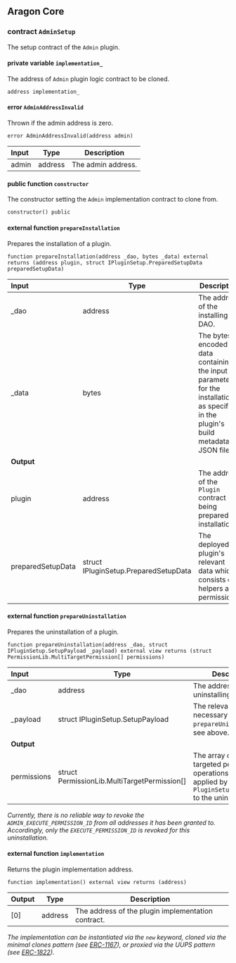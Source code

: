 ## Aragon Core

###  contract `AdminSetup`

The setup contract of the `Admin` plugin.

#### private variable `implementation_`

The address of `Admin` plugin logic contract to be cloned.

```solidity
address implementation_ 
```

####  error `AdminAddressInvalid`

Thrown if the admin address is zero.

```solidity
error AdminAddressInvalid(address admin) 
```

| Input | Type | Description |
|:----- | ---- | ----------- |
| admin | address | The admin address. |

#### public function `constructor`

The constructor setting the `Admin` implementation contract to clone from.

```solidity
constructor() public 
```

#### external function `prepareInstallation`

Prepares the installation of a plugin.

```solidity
function prepareInstallation(address _dao, bytes _data) external returns (address plugin, struct IPluginSetup.PreparedSetupData preparedSetupData) 
```

| Input | Type | Description |
|:----- | ---- | ----------- |
| _dao | address | The address of the installing DAO. |
| _data | bytes | The bytes-encoded data containing the input parameters for the installation as specified in the plugin's build metadata JSON file. |
| **Output** | |
| plugin | address | The address of the `Plugin` contract being prepared for installation. |
| preparedSetupData | struct IPluginSetup.PreparedSetupData | The deployed plugin's relevant data which consists of helpers and permissions. |

#### external function `prepareUninstallation`

Prepares the uninstallation of a plugin.

```solidity
function prepareUninstallation(address _dao, struct IPluginSetup.SetupPayload _payload) external view returns (struct PermissionLib.MultiTargetPermission[] permissions) 
```

| Input | Type | Description |
|:----- | ---- | ----------- |
| _dao | address | The address of the uninstalling DAO. |
| _payload | struct IPluginSetup.SetupPayload | The relevant data necessary for the `prepareUninstallation`. see above. |
| **Output** | |
| permissions | struct PermissionLib.MultiTargetPermission[] | The array of multi-targeted permission operations to be applied by the `PluginSetupProcessor` to the uninstalling DAO. |

*Currently, there is no reliable way to revoke the `ADMIN_EXECUTE_PERMISSION_ID` from all addresses it has been granted to. Accordingly, only the `EXECUTE_PERMISSION_ID` is revoked for this uninstallation.*

#### external function `implementation`

Returns the plugin implementation address.

```solidity
function implementation() external view returns (address) 
```

| Output | Type | Description |
| ------ | ---- | ----------- |
| [0] | address | The address of the plugin implementation contract. |

*The implementation can be instantiated via the `new` keyword, cloned via the minimal clones pattern (see [ERC-1167](https://eips.ethereum.org/EIPS/eip-1167)), or proxied via the UUPS pattern (see [ERC-1822](https://eips.ethereum.org/EIPS/eip-1822)).*

